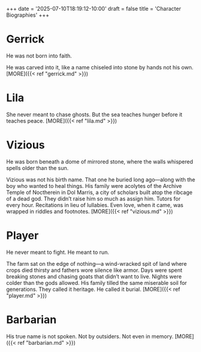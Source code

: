 +++
date = '2025-07-10T18:19:12-10:00'
draft = false
title = 'Character Biographies'
+++
# Gerrick

He was not born into faith.

He was carved into it, like a name chiseled into stone by hands not his own. [<span class="more-link">MORE</span>]({{< ref "gerrick.md" >}})

# Lila

She never meant to chase ghosts. But the sea teaches hunger before it teaches peace. [<span class="more-link">MORE</span>]({{< ref "lila.md" >}})

# Vizious

He was born beneath a dome of mirrored stone, where the walls whispered spells older than the sun.

Vizious was not his birth name. That one he buried long ago—along with the boy who wanted to heal things. His family were acolytes of the Archive Temple of Noctherein in Dol Marris, a city of scholars built atop the ribcage of a dead god. They didn’t raise him so much as assign him. Tutors for every hour. Recitations in lieu of lullabies. Even love, when it came, was wrapped in riddles and footnotes. [<span class="more-link">MORE</span>]({{< ref "vizious.md" >}})

# Player

He never meant to fight. He meant to run.

The farm sat on the edge of nothing—a wind-wracked spit of land where crops died thirsty and fathers wore silence like armor. Days were spent breaking stones and chasing goats that didn’t want to live. Nights were colder than the gods allowed. His family tilled the same miserable soil for generations. They called it heritage. He called it burial. [<span class="more-link">MORE</span>]({{< ref "player.md" >}})

# Barbarian

His true name is not spoken. Not by outsiders. Not even in memory. [<span class="more-link">MORE</span>]({{< ref "barbarian.md" >}})
